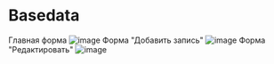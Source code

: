 # Basedata
Главная форма
![image](https://user-images.githubusercontent.com/48158561/120137290-c4edd000-c1f5-11eb-94cf-f57aa37d67de.png)
Форма "Добавить запись"
![image](https://user-images.githubusercontent.com/48158561/120137334-e353cb80-c1f5-11eb-9ead-37c84f9e861f.png)
Форма "Редактировать"
![image](https://user-images.githubusercontent.com/48158561/120137355-ef3f8d80-c1f5-11eb-888e-32ca92131763.png)
